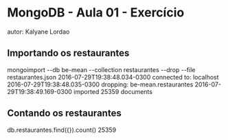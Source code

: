 # MongoDB - Aula 01 - Exercício
autor: Kalyane Lordao

## Importando os restaurantes



mongoimport --db be-mean --collection restaurantes --drop --file restaurantes.json
2016-07-29T19:38:48.034-0300	connected to: localhost
2016-07-29T19:38:48.035-0300	dropping: be-mean.restaurantes
2016-07-29T19:38:49.169-0300	imported 25359 documents



## Contando os restaurantes 


db.restaurantes.find({}).count()
25359
